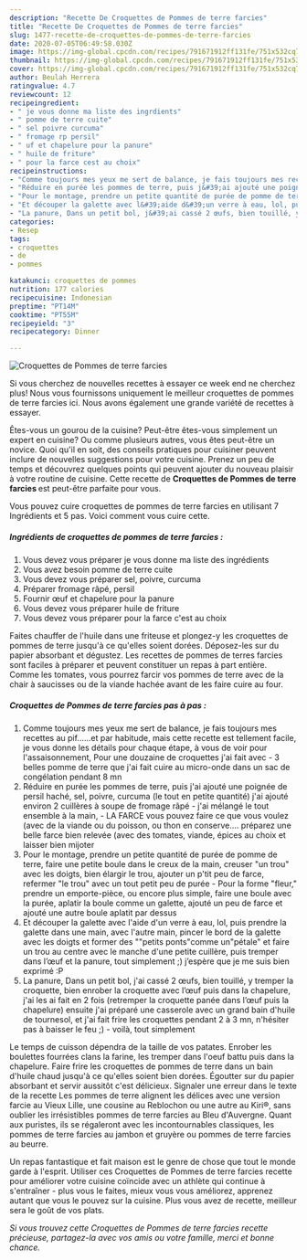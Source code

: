 ```yaml
---
description: "Recette De Croquettes de Pommes de terre farcies"
title: "Recette De Croquettes de Pommes de terre farcies"
slug: 1477-recette-de-croquettes-de-pommes-de-terre-farcies
date: 2020-07-05T06:49:58.030Z
image: https://img-global.cpcdn.com/recipes/791671912ff131fe/751x532cq70/croquettes-de-pommes-de-terre-farcies-photo-principale-de-la-recette.jpg
thumbnail: https://img-global.cpcdn.com/recipes/791671912ff131fe/751x532cq70/croquettes-de-pommes-de-terre-farcies-photo-principale-de-la-recette.jpg
cover: https://img-global.cpcdn.com/recipes/791671912ff131fe/751x532cq70/croquettes-de-pommes-de-terre-farcies-photo-principale-de-la-recette.jpg
author: Beulah Herrera
ratingvalue: 4.7
reviewcount: 12
recipeingredient:
- " je vous donne ma liste des ingrdients"
- " pomme de terre cuite"
- " sel poivre curcuma"
- " fromage rp persil"
- " uf et chapelure pour la panure"
- " huile de friture"
- " pour la farce cest au choix"
recipeinstructions:
- "Comme toujours mes yeux me sert de balance, je fais toujours mes recettes au pif......et par habitude, mais cette recette est tellement facile, je vous donne les détails pour chaque étape, à vous de voir pour l&#39;assaisonnement, Pour une douzaine de croquettes j&#39;ai fait avec  3 belles pomme de terre que j&#39;ai fait cuire au micro-onde dans un sac de congélation pendant 8 mn"
- "Réduire en purée les pommes de terre, puis j&#39;ai ajouté une poignée de persil haché, sel, poivre, curcuma (le tout en petite quantité) j&#39;ai ajouté environ 2 cuillères à soupe de fromage râpé j&#39;ai mélangé le tout ensemble à la main,  LA FARCE vous pouvez faire ce que vous voulez (avec de la viande ou du poisson, ou thon en conserve.... préparez une belle farce bien relevée (avec des tomates, viande, épices au choix et laisser bien mijoter"
- "Pour le montage, prendre un petite quantité de purée de pomme de terre, faire une petite boule dans le creux de la main, creuser &#34;un trou&#34; avec les doigts, bien élargir le trou, ajouter un p&#39;tit peu de farce, refermer &#34;le trou&#34; avec un tout petit peu de purée Pour la forme &#34;fleur,&#34; prendre un emporte-pièce, ou encore plus simple, faire une boule avec la purée, aplatir la boule comme un galette, ajouté un peu de farce et ajouté une autre boule aplatit par dessus"
- "Et découper la galette avec l&#39;aide d&#39;un verre à eau, lol, puis prendre la galette dans une main, avec l&#39;autre main, pincer le bord de la galette avec les doigts et former des &#34;&#34;petits ponts&#34;comme un&#34;pétale&#34; et faire un trou au centre avec le manche d&#39;une petite cuillère, puis tremper dans l’œuf et la panure, tout simplement ;) j’espère que je me suis bien exprimé :P"
- "La panure, Dans un petit bol, j&#39;ai cassé 2 œufs, bien touillé, y tremper la croquette, bien enrober la croquette avec l’œuf puis dans la chapelure, j&#39;ai les ai fait en 2 fois (retremper la croquette panée dans l’œuf puis la chapelure) ensuite j&#39;ai préparé une casserole avec un grand bain d&#39;huile de tournesol, et j&#39;ai fait frire les croquettes pendant 2 à 3 mn, n&#39;hésiter pas à baisser le feu ;)  voilà, tout simplement"
categories:
- Resep
tags:
- croquettes
- de
- pommes

katakunci: croquettes de pommes 
nutrition: 177 calories
recipecuisine: Indonesian
preptime: "PT14M"
cooktime: "PT55M"
recipeyield: "3"
recipecategory: Dinner

---
```



![Croquettes de Pommes de terre farcies](https://img-global.cpcdn.com/recipes/791671912ff131fe/751x532cq70/croquettes-de-pommes-de-terre-farcies-photo-principale-de-la-recette.jpg)

Si vous cherchez de nouvelles recettes à essayer ce week end ne cherchez plus! Nous vous fournissons uniquement le meilleur croquettes de pommes de terre farcies ici. Nous avons également une grande variété de recettes à essayer.

Êtes-vous un gourou de la cuisine? Peut-être êtes-vous simplement un expert en cuisine? Ou comme plusieurs autres, vous êtes peut-être un novice. Quoi qu'il en soit, des conseils pratiques pour cuisiner peuvent inclure de nouvelles suggestions pour votre cuisine. Prenez un peu de temps et découvrez quelques points qui peuvent ajouter du nouveau plaisir à votre routine de cuisine. Cette recette de <strong> Croquettes de Pommes de terre farcies </strong> est peut-être parfaite pour vous.

<!--inarticleads1-->

Vous pouvez cuire croquettes de pommes de terre farcies en utilisant 7 Ingrédients et 5 pas. Voici comment vous cuire cette.

##### Ingrédients de croquettes de pommes de terre farcies :

1. Vous devez vous préparer  je vous donne ma liste des ingrédients
1. Vous avez besoin  pomme de terre cuite
1. Vous devez vous préparer  sel, poivre, curcuma
1. Préparer  fromage râpé, persil
1. Fournir  œuf et chapelure pour la panure
1. Vous devez vous préparer  huile de friture
1. Vous devez vous préparer  pour la farce c&#39;est au choix


Faites chauffer de l&#39;huile dans une friteuse et plongez-y les croquettes de pommes de terre jusqu&#39;à ce qu&#39;elles soient dorées. Déposez-les sur du papier absorbant et dégustez. Les recettes de pommes de terres farcies sont faciles à préparer et peuvent constituer un repas à part entière. Comme les tomates, vous pourrez farcir vos pommes de terre avec de la chair à saucisses ou de la viande hachée avant de les faire cuire au four. 

<!--inarticleads2-->

##### Croquettes de Pommes de terre farcies pas à pas :

1. Comme toujours mes yeux me sert de balance, je fais toujours mes recettes au pif......et par habitude, mais cette recette est tellement facile, je vous donne les détails pour chaque étape, à vous de voir pour l&#39;assaisonnement, Pour une douzaine de croquettes j&#39;ai fait avec  - 3 belles pomme de terre que j&#39;ai fait cuire au micro-onde dans un sac de congélation pendant 8 mn
1. Réduire en purée les pommes de terre, puis j&#39;ai ajouté une poignée de persil haché, sel, poivre, curcuma (le tout en petite quantité) j&#39;ai ajouté environ 2 cuillères à soupe de fromage râpé - j&#39;ai mélangé le tout ensemble à la main,  - LA FARCE vous pouvez faire ce que vous voulez (avec de la viande ou du poisson, ou thon en conserve.... préparez une belle farce bien relevée (avec des tomates, viande, épices au choix et laisser bien mijoter
1. Pour le montage, prendre un petite quantité de purée de pomme de terre, faire une petite boule dans le creux de la main, creuser &#34;un trou&#34; avec les doigts, bien élargir le trou, ajouter un p&#39;tit peu de farce, refermer &#34;le trou&#34; avec un tout petit peu de purée - Pour la forme &#34;fleur,&#34; prendre un emporte-pièce, ou encore plus simple, faire une boule avec la purée, aplatir la boule comme un galette, ajouté un peu de farce et ajouté une autre boule aplatit par dessus
1. Et découper la galette avec l&#39;aide d&#39;un verre à eau, lol, puis prendre la galette dans une main, avec l&#39;autre main, pincer le bord de la galette avec les doigts et former des &#34;&#34;petits ponts&#34;comme un&#34;pétale&#34; et faire un trou au centre avec le manche d&#39;une petite cuillère, puis tremper dans l’œuf et la panure, tout simplement ;) j’espère que je me suis bien exprimé :P
1. La panure, Dans un petit bol, j&#39;ai cassé 2 œufs, bien touillé, y tremper la croquette, bien enrober la croquette avec l’œuf puis dans la chapelure, j&#39;ai les ai fait en 2 fois (retremper la croquette panée dans l’œuf puis la chapelure) ensuite j&#39;ai préparé une casserole avec un grand bain d&#39;huile de tournesol, et j&#39;ai fait frire les croquettes pendant 2 à 3 mn, n&#39;hésiter pas à baisser le feu ;)  - voilà, tout simplement


Le temps de cuisson dépendra de la taille de vos patates. Enrober les boulettes fourrées clans la farine, les tremper dans l&#39;oeuf battu puis dans la chapelure. Faire frire les croquettes de pommes de terre dans un bain d&#39;huile chaud jusqu&#39;à ce qu&#39;elles soient bien dorées. Égoutter sur du papier absorbant et servir aussitôt c&#39;est délicieux. Signaler une erreur dans le texte de la recette Les pommes de terre alignent les délices avec une version farcie au Vieux Lille, une cousine au Reblochon ou une autre au Kiri®, sans oublier les irrésistibles pommes de terre farcies au Bleu d&#39;Auvergne. Quant aux puristes, ils se régaleront avec les incontournables classiques, les pommes de terre farcies au jambon et gruyère ou pommes de terre farcies au beurre. 

<!--inarticleads1-->

<p>
Un repas fantastique et fait maison est le genre de chose que tout le monde garde à l'esprit. Utiliser ces Croquettes de Pommes de terre farcies recette pour améliorer votre cuisine coïncide avec un athlète qui continue à s'entraîner - plus vous le faites, mieux vous vous améliorez, apprenez autant que vous le pouvez sur la cuisine. Plus vous avez de recette, meilleur sera le goût de vos plats.
</p>

<p>
<i>Si vous trouvez cette Croquettes de Pommes de terre farcies recette précieuse, partagez-la avec vos amis ou votre famille, merci et bonne chance.</i>
</p>
